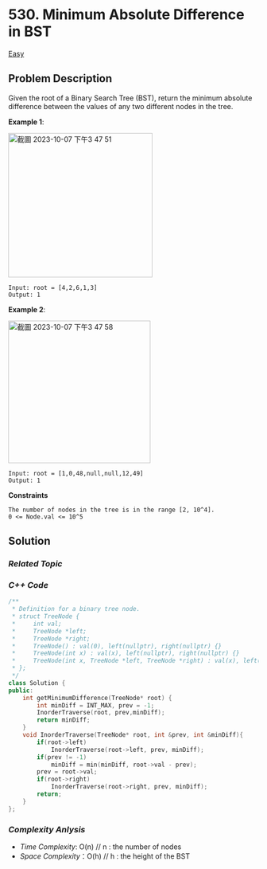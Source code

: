 # 530. Minimum Absolute Difference in BST
[Easy](https://leetcode.com/problems/minimum-absolute-difference-in-bst/description/)

## Problem Description

Given the root of a Binary Search Tree (BST), return the minimum absolute difference between the values of any two different nodes in the tree.

**Example 1**:

<img width="290" alt="截圖 2023-10-07 下午3 47 51" src="https://github.com/Eddiecc06/LeetCode/assets/18256877/eb6c70d6-46fe-47f6-9607-48578e08f098">

```
Input: root = [4,2,6,1,3]
Output: 1

```
**Example 2**:

<img width="286" alt="截圖 2023-10-07 下午3 47 58" src="https://github.com/Eddiecc06/LeetCode/assets/18256877/c9a8d663-460a-4e5e-b5f4-5485f712c1a9">

```
Input: root = [1,0,48,null,null,12,49]
Output: 1
```

**Constraints**
```
The number of nodes in the tree is in the range [2, 10^4].
0 <= Node.val <= 10^5
```

## Solution

### _Related Topic_
   

### _C++ Code_
```cpp
/**
 * Definition for a binary tree node.
 * struct TreeNode {
 *     int val;
 *     TreeNode *left;
 *     TreeNode *right;
 *     TreeNode() : val(0), left(nullptr), right(nullptr) {}
 *     TreeNode(int x) : val(x), left(nullptr), right(nullptr) {}
 *     TreeNode(int x, TreeNode *left, TreeNode *right) : val(x), left(left), right(right) {}
 * };
 */
class Solution {
public:
    int getMinimumDifference(TreeNode* root) {
        int minDiff = INT_MAX, prev = -1;
        InorderTraverse(root, prev,minDiff);
        return minDiff;
    }
    void InorderTraverse(TreeNode* root, int &prev, int &minDiff){
        if(root->left)
            InorderTraverse(root->left, prev, minDiff);
        if(prev != -1)
            minDiff = min(minDiff, root->val - prev);
        prev = root->val;
        if(root->right)
            InorderTraverse(root->right, prev, minDiff);
        return;
    }
};
```

### _Complexity Anlysis_
- _Time Complexity_: O(n)  // n : the number of nodes
- _Space Complexity_：O(h) // h : the height of the BST
